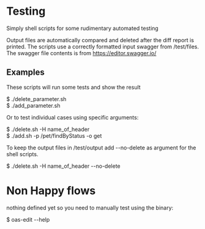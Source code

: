 # Testing
Simply shell scripts for some rudimentary automated testing

Output files are automatically compared and deleted after the diff report is printed. The scripts use a correctly formatted input swagger from /test/files. The swagger file contents is from https://editor.swagger.io/

## Examples
These scripts will run some tests and show the result

$ ./delete_parameter.sh   
$ ./add_parameter.sh   

Or to test individual cases using specific arguments:

$ ./delete.sh -H name_of_header   
$ ./add.sh -p /pet/findByStatus -o get   

To keep the output files in /test/output add --no-delete as argument for the shell scripts.

$ ./delete.sh -H name_of_header --no-delete   

# Non Happy flows

nothing defined yet so you need to manually test using the binary:

$ oas-edit --help


